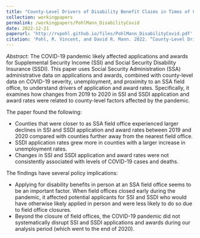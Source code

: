 ```yaml
---
title: "County-Level Drivers of Disability Benefit Claims in Times of COVID-19"
collection: workingpapers
permalink: /workingpapers/PohlMann_DisabilityCovid
date: 2022-12-21
paperurl: 'http://rvpohl.github.io/files/PohlMann_DisabilityCovid.pdf'
citation: 'Pohl, R. Vincent, and David R. Mann. 2022. “County-Level Drivers of Disability Benefit Claims in Times of COVID-19.” Center for Retirement Research at Boston College Working Paper 2022-19.' 
---
```

<i>Abstract:</i> 
The COVID-19 pandemic likely affected applications and awards for Supplemental Security Income (SSI) and Social Security Disability Insurance (SSDI).  This paper uses Social Security Administration (SSA) administrative data on applications and awards, combined with county-level data on COVID-19 severity, unemployment, and proximity to an SSA field office, to understand drivers of application and award rates.  Specifically, it examines how changes from 2019 to 2020 in SSI and SSDI application and award rates were related to county-level factors affected by the pandemic.

The paper found the following:
- Counties that were closer to as SSA field office experienced larger declines in SSI and SSDI application and award rates between 2019 and 2020 compared with counties further away from the nearest field office.
- SSDI application rates grew more in counties with a larger increase in unemployment rates.
- Changes in SSI and SSDI application and award rates were not consistently associated with levels of COVID-19 cases and deaths.

The findings have several policy implications:
- Applying for disability benefits in person at an SSA field office seems to be an important factor. When field offices closed early during the pandemic, it affected potential applicants for SSI and SSDI who would have otherwise likely applied in person and were less likely to do so due to field office closures.
- Beyond the closure of field offices, the COVID-19 pandemic did not systematically disrupt SSI and SSDI applications and awards during our analysis period (which went to the end of 2020).
